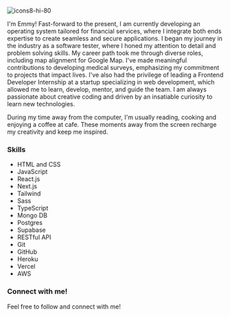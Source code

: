![icons8-hi-80](https://user-images.githubusercontent.com/88697509/196074781-14dc941d-7af5-4024-a6ba-d05ec305938f.png)

I'm Emmy! Fast-forward to the present, I am currently developing an operating system tailored for financial services, where I integrate both ends expertise to create seamless and secure applications. I began my journey in the industry as a software tester, where I honed my attention to detail and problem solving skills. My career path took me through diverse roles, including map alignment for Google Map. I've made meaningful contributions to developing medical surveys, emphasizing my commitment to projects that impact lives. I've also had the privilege of leading a Frontend Developer Internship at a startup specializing in web development, which allowed me to learn, develop, mentor, and guide the team. I am always passionate about creative coding and driven by an insatiable curiosity to learn new technologies.

During my time away from the computer, I'm usually reading, cooking and enjoying a coffee at cafe. These moments away from the screen recharge my creativity and keep me inspired.

### Skills
- HTML and CSS
- JavaScript
- React.js
- Next.js
- Tailwind
- Sass
- TypeScript
- Mongo DB
- Postgres
- Supabase
- RESTful API
- Git
- GitHub
- Heroku
- Vercel
- AWS

### Connect with me!
Feel free to follow and connect with me!
